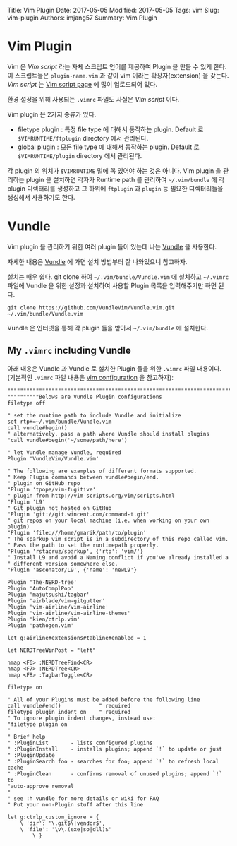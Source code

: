Title: Vim Plugin
Date: 2017-05-05
Modified: 2017-05-05
Tags: vim
Slug: vim-plugin
Authors: imjang57
Summary: Vim Plugin

# Vim Plugin

Vim 은 _Vim script_ 라는 자체 스크립트 언어를 제공하여 Plugin 을 만들 수 있게 한다. 이 스크립트들은 `plugin-name.vim` 과 같이 vim 이라는 확장자(extension) 을 갖는다. _Vim script_ 는 [Vim script page](http://www.vim.org/scripts/index.php) 에 많이 업로드되어 있다.

환경 설정을 위해 사용되는 `.vimrc` 파일도 사실은 _Vim script_ 이다.

Vim plugin 은 2가지 종류가 있다.

- filetype plugin : 특정 file type 에 대해서 동작하는 plugin. Default 로 `$VIMRUNTIME/ftplugin` directory 에서 관리된다.
- global plugin : 모든 file type 에 대해서 동작하는 plugin. Default 로 `$VIMRUNTIME/plugin` directory 에서 관리된다.

각 plugin 의 위치가 `$VIMRUNTIME` 밑에 꼭 있어야 하는 것은 아니다. Vim plugin 을 관리하는 plugin 을 설치하면 각자가 Runtime path 를 관리하여 `~/.vim/bundle` 에 각 plugin 디렉터리를 생성하고 그 하위에 `ftplugin` 과 `plugin` 등 필요한 디렉터리들을 생성해서 사용하기도 한다.

# Vundle

Vim plugin 을 관리하기 위한 여러 plugin 들이 있는데 나는 [Vundle](https://github.com/VundleVim/Vundle.vim) 을 사용한다.

자세한 내용은 [Vundle](https://github.com/VundleVim/Vundle.vim) 에 가면 설치 방법부터 잘 나와있으니 참고하자.

설치는 매우 쉽다. git clone 하여 `~/.vim/bundle/Vundle.vim` 에 설치하고 `~/.vimrc` 파일에 Vundle 을 위한 설정과 설치하여 사용할 Plugin 목록을 입력해주기만 하면 된다.

```
git clone https://github.com/VundleVim/Vundle.vim.git ~/.vim/bundle/Vundle.vim
```

Vundle 은 인터넷을 통해 각 plugin 들을 받아서 `~/.vim/bundle` 에 설치한다.

## My `.vimrc` including Vundle

아래 내용은 Vundle 과 Vundle 로 설치한 Plugin 들을 위한 `.vimrc` 파일 내용이다. (기본적인 `.vimrc` 파일 내용은 [vim configuration]({filename}/tools/vim-configuration.md) 을 참고하자):

```
""""""""""""""""""""""""""""""""""""""""""""""""""""""""""""""""""""""""""""""""
""""""""""Belows are Vundle Plugin configurations
filetype off

" set the runtime path to include Vundle and initialize
set rtp+=~/.vim/bundle/Vundle.vim
call vundle#begin()
" alternatively, pass a path where Vundle should install plugins
"call vundle#begin('~/some/path/here')

" let Vundle manage Vundle, required
Plugin 'VundleVim/Vundle.vim'

" The following are examples of different formats supported.
" Keep Plugin commands between vundle#begin/end.
" plugin on GitHub repo
"Plugin 'tpope/vim-fugitive'
" plugin from http://vim-scripts.org/vim/scripts.html
"Plugin 'L9'
" Git plugin not hosted on GitHub
"Plugin 'git://git.wincent.com/command-t.git'
" git repos on your local machine (i.e. when working on your own plugin)
"Plugin 'file:///home/gmarik/path/to/plugin'
" The sparkup vim script is in a subdirectory of this repo called vim.
" Pass the path to set the runtimepath properly.
"Plugin 'rstacruz/sparkup', {'rtp': 'vim/'}
" Install L9 and avoid a Naming conflict if you've already installed a
" different version somewhere else.
"Plugin 'ascenator/L9', {'name': 'newL9'}

Plugin 'The-NERD-tree'
Plugin 'AutoComplPop'
Plugin 'majutsushi/tagbar'
Plugin 'airblade/vim-gitgutter'
Plugin 'vim-airline/vim-airline'
Plugin 'vim-airline/vim-airline-themes'
Plugin 'kien/ctrlp.vim'
Plugin 'pathogen.vim'

let g:airline#extensions#tabline#enabled = 1

let NERDTreeWinPost = "left"

nmap <F6> :NERDTreeFind<CR>
nmap <F7> :NERDTree<CR>
nmap <F8> :TagbarToggle<CR>

filetype on

" All of your Plugins must be added before the following line
call vundle#end()            " required
filetype plugin indent on    " required
" To ignore plugin indent changes, instead use:
"filetype plugin on
"
" Brief help
" :PluginList       - lists configured plugins
" :PluginInstall    - installs plugins; append `!` to update or just
" :PluginUpdate
" :PluginSearch foo - searches for foo; append `!` to refresh local cache
" :PluginClean      - confirms removal of unused plugins; append `!` to
"auto-approve removal
"
" see :h vundle for more details or wiki for FAQ
" Put your non-Plugin stuff after this line

let g:ctrlp_custom_ignore = {
    \ 'dir': '\.git$\|vendor$',
    \ 'file': '\v\.(exe|so|dll)$'
        \ }
```
